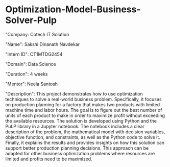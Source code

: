 # Optimization-Model-Business-Solver-Pulp
"Company: Cotech IT Solution

"Name": Sakshi Dinanath Navdekar

"Intern ID": CT1MTDG2454

"Domain": Data Science

"Duration": 4 weeks

"Mentor": Neela Santosh

"Description": This project demonstrates how to use optimization techniques to solve a real-world business problem. Specifically, it focuses on production planning for a factory that makes two products with limited machine time and labor hours. The goal is to figure out the best number of units of each product to make in order to maximize profit without exceeding the available resources. The solution is developed using Python and the PuLP library in a Jupyter notebook. The notebook includes a clear description of the problem, the mathematical model with decision variables, objective function, and constraints, as well as the Python code to solve it. Finally, it explains the results and provides insights on how this solution can support better production planning decisions. This approach can be adapted for other business optimization problems where resources are limited and profits need to be maximized.

